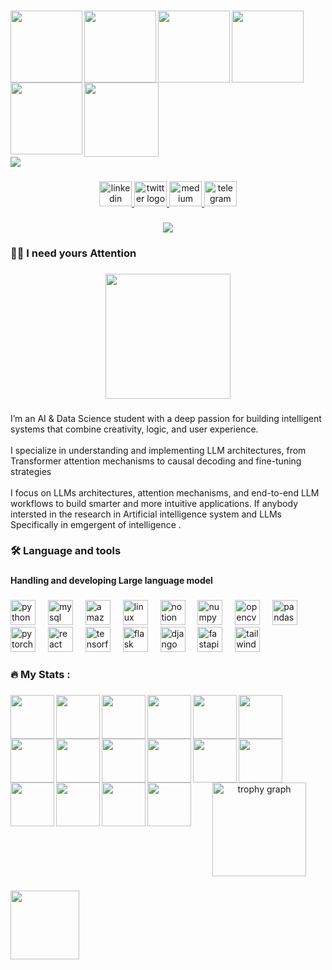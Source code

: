 <img align="left" height="1" src="https://media.giphy.com/media/AB2tJ2sKGJc1qMwBjx/giphy.gif"  />

###

<img align="left" height="115" src="https://media2.giphy.com/media/v1.Y2lkPTc5MGI3NjExdnh3MDA5MTJ6YzNmeWZ3YTE1MGd4cDk3NGdlOXprM3hsb21laWVhciZlcD12MV9pbnRlcm5hbF9naWZfYnlfaWQmY3Q9Zw/H0xZHg3iPMIiko8wrN/giphy.gif"  />

###

<img align="left" height="115" src="https://media.giphy.com/media/inDXmAFK1SfoPJZ8gE/giphy.gif"  />

###

<img align="left" height="115" src="https://media0.giphy.com/media/v1.Y2lkPTc5MGI3NjExcG9leDFhNGZocWtlZmtjNm9jYTdkbjN2bXQyOWhnZnNvbDkydHM4ZSZlcD12MV9pbnRlcm5hbF9naWZfYnlfaWQmY3Q9Zw/d4He8F9bZx4ThhjkjV/giphy.gif"  />

###

<img align="left" height="115" src="https://i.imgflip.com/65efzo.gif"  />

###

<img align="left" height="115" src="https://i.imgflip.com/65efzo.gif"  />

###

<img align="left" height="119" src="https://media0.giphy.com/media/v1.Y2lkPTc5MGI3NjExOWZxNWFjOHh0d3Jnc3dvYXowaW80em1qYmgxbTZyZXF5bnpjc3p1aSZlcD12MV9pbnRlcm5hbF9naWZfYnlfaWQmY3Q9Zw/DLLmMPrzP5965bYPdD/giphy.gif"  />

###

<br clear="both">

<div>
  <img style="100%" src="https://capsule-render.vercel.app/api?type=blur&height=100&section=header&reversal=false&text=Vigneshwaran&fontSize=70&fontColor=FFFFFF&fontAlign=50&fontAlignY=50&stroke=-&animation=twinkling&desc=Let%20start%20Deep%20reseach&descSize=20&descAlign=51&descAlignY=90&textBg=false&color=random"  />
</div>

###

<div align="center">
  <a href="https://www.linkedin.com/in/vigneshwaran-p-613661264/" target="_blank">
    <img src="https://raw.githubusercontent.com/maurodesouza/profile-readme-generator/master/src/assets/icons/social/linkedin/default.svg" width="52" height="40" alt="linkedin logo"  />
  </a>
  <a href="https://x.com/Vigneshwaran2Ai" target="_blank">
    <img src="https://raw.githubusercontent.com/maurodesouza/profile-readme-generator/master/src/assets/icons/social/twitter/default.svg" width="52" height="40" alt="twitter logo"  />
  </a>
  <a href="https://medium.com/@vickythevgn" target="_blank">
    <img src="https://raw.githubusercontent.com/maurodesouza/profile-readme-generator/master/src/assets/icons/social/medium/default.svg" width="52" height="40" alt="medium logo"  />
  </a>
  <a href="https://t.me/+AfoQmnugMfM1NmNl" target="_blank">
    <img src="https://raw.githubusercontent.com/maurodesouza/profile-readme-generator/master/src/assets/icons/social/telegram/default.svg" width="52" height="40" alt="telegram logo"  />
  </a>
</div>

###

<div align="center">
  <img src="https://visitor-badge.laobi.icu/badge?page_id=Vigneshwaran.Vigneshwaran&"  />
</div>

###

<h3 align="left">👩‍💻  I need yours Attention</h3>

###

<div align="center">
  <img height="200" src="https://media4.giphy.com/media/v1.Y2lkPTc5MGI3NjExdm95dDF4eGxiZTY5MjEyeDlhazZmYnl0YWNyM2trYnhkMzVxMTBiNyZlcD12MV9pbnRlcm5hbF9naWZfYnlfaWQmY3Q9Zw/XkinNCk1Tf4NR3EyBA/giphy.gif"  />
</div>

###

<p align="left">I’m an AI & Data Science student with a deep passion for building intelligent systems that combine creativity, logic, and user experience.<br><br>I specialize in understanding and implementing LLM architectures, from Transformer attention mechanisms to causal decoding and fine-tuning strategies <br><br>I focus on LLMs architectures, attention mechanisms, and end-to-end LLM workflows to build smarter and more intuitive applications. If anybody intersted in the research in Artificial intelligence system and LLMs Specifically in emgergent  of intelligence .</p>

###

<h3 align="left">🛠 Language and tools</h3>

###

<h4 align="left">Handling  and developing  Large language model</h4>

###

<div align="left">
  <img src="https://cdn.jsdelivr.net/gh/devicons/devicon/icons/python/python-original-wordmark.svg" height="40" alt="python logo"  />
  <img width="12" />
  <img src="https://cdn.simpleicons.org/mysql/4479A1" height="40" alt="mysql logo"  />
  <img width="12" />
  <img src="https://cdn.jsdelivr.net/gh/devicons/devicon/icons/amazonwebservices/amazonwebservices-line-wordmark.svg" height="40" alt="amazonwebservices logo"  />
  <img width="12" />
  <img src="https://cdn.jsdelivr.net/gh/devicons/devicon/icons/linux/linux-original.svg" height="40" alt="linux logo"  />
  <img width="12" />
  <img src="https://cdn.jsdelivr.net/gh/devicons/devicon/icons/notion/notion-original.svg" height="40" alt="notion logo"  />
  <img width="12" />
  <img src="https://cdn.jsdelivr.net/gh/devicons/devicon/icons/numpy/numpy-original.svg" height="40" alt="numpy logo"  />
  <img width="12" />
  <img src="https://cdn.jsdelivr.net/gh/devicons/devicon/icons/opencv/opencv-original.svg" height="40" alt="opencv logo"  />
  <img width="12" />
  <img src="https://cdn.jsdelivr.net/gh/devicons/devicon/icons/pandas/pandas-original.svg" height="40" alt="pandas logo"  />
  <img width="12" />
  <img src="https://cdn.jsdelivr.net/gh/devicons/devicon/icons/pytorch/pytorch-original.svg" height="40" alt="pytorch logo"  />
  <img width="12" />
  <img src="https://cdn.jsdelivr.net/gh/devicons/devicon/icons/react/react-original.svg" height="40" alt="react logo"  />
  <img width="12" />
  <img src="https://cdn.jsdelivr.net/gh/devicons/devicon/icons/tensorflow/tensorflow-original.svg" height="40" alt="tensorflow logo"  />
  <img width="12" />
  <img src="https://cdn.jsdelivr.net/gh/devicons/devicon/icons/flask/flask-original.svg" height="40" alt="flask logo"  />
  <img width="12" />
  <img src="https://cdn.jsdelivr.net/gh/devicons/devicon/icons/django/django-plain.svg" height="40" alt="django logo"  />
  <img width="12" />
  <img src="https://cdn.jsdelivr.net/gh/devicons/devicon/icons/fastapi/fastapi-original.svg" height="40" alt="fastapi logo"  />
  <img width="12" />
  <img src="https://cdn.jsdelivr.net/gh/devicons/devicon/icons/tailwindcss/tailwindcss-original-wordmark.svg" height="40" alt="tailwindcss logo"  />
</div>

###

<h3 align="left">🔥   My Stats :</h3>

###

<img align="left" height="70" src="https://media3.giphy.com/media/v1.Y2lkPTc5MGI3NjExams2NDZld3YwbHJ3MXJlODVkN3dydWdxY3AzcjZvbzJ3ZGN5ZDhkMyZlcD12MV9pbnRlcm5hbF9naWZfYnlfaWQmY3Q9Zw/2cPjL0aw7Zx6egt75W/giphy.gif"  />

###

<img align="left" height="70" src="https://media4.giphy.com/media/v1.Y2lkPTc5MGI3NjExMmhjbHJpYnJhOHY5ZjhyYjAyY21kdzNmNWxiOTB4NWEwaGdveTMzZiZlcD12MV9pbnRlcm5hbF9naWZfYnlfaWQmY3Q9Zw/f3AxgS3cJcDtqt39sn/giphy.gif"  />

###

<img align="left" height="70" src="https://media1.giphy.com/media/v1.Y2lkPTc5MGI3NjExY241NmZkYWE1dmlneDV3bDNkOGJ6dGNudmF6YmZpZnc5czlwNjJvbSZlcD12MV9pbnRlcm5hbF9naWZfYnlfaWQmY3Q9Zw/cEe1kOzp5vg8Xw92U1/giphy.gif"  />

###

<img align="left" height="70" src="https://media3.giphy.com/media/v1.Y2lkPTc5MGI3NjExeDcyeGVmcDIzb293ZGwyNmc5ZHF0cmFzMzFrM2w3bWNzMTBqYmlncSZlcD12MV9pbnRlcm5hbF9naWZfYnlfaWQmY3Q9Zw/ZcYONukAU7ihKtqJQI/giphy.gif"  />

###

<img align="left" height="70" src="https://media1.giphy.com/media/v1.Y2lkPTc5MGI3NjExYjVheDViMTJ5d3NobGVrb2trZ2M4djhkZWlubHhvMnZrdWdyYWF2OCZlcD12MV9pbnRlcm5hbF9naWZfYnlfaWQmY3Q9Zw/vF3jbCEGJPfNIAD28m/giphy.gif"  />

###

<img align="left" height="70" src="https://media3.giphy.com/media/v1.Y2lkPTc5MGI3NjExMXFzODdmNTlqYnYzMjh5bm43NnB3bmY0Y2JoY2k1bHZvNG5sbXh5OCZlcD12MV9pbnRlcm5hbF9naWZfYnlfaWQmY3Q9Zw/Fb5kkhQhUQW0lLnA5O/giphy.gif"  />

###

<img align="left" height="70" src="https://media0.giphy.com/media/v1.Y2lkPTc5MGI3NjExNzZyaW5tcHlxeTZjbjFpeW0xNmdmMDZ5MWR6YzBlazh1cTFibjVmNCZlcD12MV9pbnRlcm5hbF9naWZfYnlfaWQmY3Q9Zw/08wToMdpYVyQPUbJc1/giphy.gif"  />

###

<img align="left" height="70" src="https://media1.giphy.com/media/v1.Y2lkPTc5MGI3NjExYXExMmhwMXpjZjZjZG4wc3BzOWo3OHJpNWU2OG1ubXVkbXhxaWxwciZlcD12MV9pbnRlcm5hbF9naWZfYnlfaWQmY3Q9Zw/JR09s5kv1ApT6WM76V/giphy.gif"  />

###

<img align="left" height="70" src="https://media3.giphy.com/media/v1.Y2lkPTc5MGI3NjExNDBmcXV6c3V6aXV3MnRnazdpOXJva3R5ajh6MTZlYXBmcWJ0OXkzOSZlcD12MV9pbnRlcm5hbF9naWZfYnlfaWQmY3Q9Zw/w4kTuxzaW4agblFAY5/giphy.gif"  />

###

<img align="left" height="70" src="https://media3.giphy.com/media/v1.Y2lkPTc5MGI3NjExMjE2ejE4dnpnaWE4N2l4bnJkbjk4aHY2bm9xaGtiY252NmFmczVkbCZlcD12MV9pbnRlcm5hbF9naWZfYnlfaWQmY3Q9Zw/jKOhtkeMaECs0KjI3Y/giphy.gif"  />

###

<img align="left" height="70" src="https://media1.giphy.com/media/v1.Y2lkPTc5MGI3NjExYzdpbjByemxzbThidjc2bWI2czlsaWd5bDlrYzE4bmJ3MzF5dDhvaSZlcD12MV9pbnRlcm5hbF9naWZfYnlfaWQmY3Q9Zw/q3k1EhO0uIyyo96isd/giphy.gif"  />

###

<img align="left" height="70" src="https://media0.giphy.com/media/v1.Y2lkPTc5MGI3NjExMndsZDU0YTlsZ2ttdTVtY3Vxa2xweXVzc3pweXpneHBramQ0MWtmeSZlcD12MV9pbnRlcm5hbF9naWZfYnlfaWQmY3Q9Zw/EetutChFkoXfu9O1PN/giphy.gif"  />

###

<img align="left" height="70" src="https://media1.giphy.com/media/v1.Y2lkPTc5MGI3NjExeGw0bDJpcjRsOHB5cHBsdHFka3F5c292czVsMno4Yjg3cTB0dnc2aCZlcD12MV9pbnRlcm5hbF9naWZfYnlfaWQmY3Q9Zw/kUSbonI0s9QcARdUYo/giphy.gif"  />

###

<img align="left" height="70" src="https://media1.giphy.com/media/v1.Y2lkPTc5MGI3NjExbWVmMjhrOWtvYWV4YWVyMno1ZG44NWx6NHJtZXFvMGtoNXd4aTMyOSZlcD12MV9pbnRlcm5hbF9naWZfYnlfaWQmY3Q9Zw/Qij4dIN5wTxFMpQTnY/giphy.gif"  />

###

<img align="left" height="70" src="https://media3.giphy.com/media/v1.Y2lkPTc5MGI3NjExcmgxZ2N1OHdyYmFpZXBrcGg3ancxM2swdXgwbnB5b3VsMnVsZzg1dyZlcD12MV9pbnRlcm5hbF9naWZfYnlfaWQmY3Q9Zw/DG8hFpaeHX1pNDsjlC/giphy.gif"  />

###

<img align="left" height="70" src="https://media3.giphy.com/media/v1.Y2lkPTc5MGI3NjExbTJiYmFuNGZnZnByZzFxMDM0b3NuOWE2ZDRlODE3cG53ZjJnZzgzZCZlcD12MV9pbnRlcm5hbF9naWZfYnlfaWQmY3Q9Zw/YEbmDAdDpcoIImsZ8h/giphy.gif"  />

###

<div align="center">
  <img src="https://github-profile-trophy.vercel.app?username=Vigneshwaran&theme=dracula&column=-1&row=1&margin-w=8&margin-h=8&no-bg=false&no-frame=false&order=4" height="150" alt="trophy graph"  />
</div>

###

<img align="left" height="110" src="https://i.imgflip.com/65efzo.gif"  />

###
